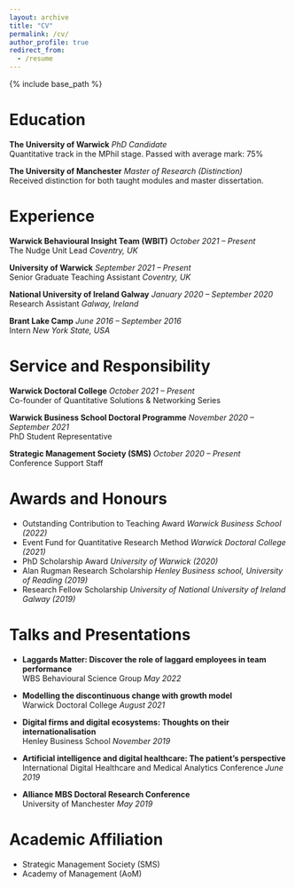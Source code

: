 ```yaml
---
layout: archive
title: "CV"
permalink: /cv/
author_profile: true
redirect_from:
  - /resume
---
```


{% include base_path %}

# Education

**The University of Warwick** *PhD Candidate*  
Quantitative track in the MPhil stage. Passed with average mark: 75%

**The University of Manchester** *Master of Research (Distinction)*  
Received distinction for both taught modules and master dissertation.

# Experience

**Warwick Behavioural Insight Team (WBIT)** *October 2021 – Present*  
The Nudge Unit Lead *Coventry, UK*

**University of Warwick** *September 2021 – Present*  
Senior Graduate Teaching Assistant *Coventry, UK*

**National University of Ireland Galway** *January 2020 – September 2020*  
Research Assistant *Galway, Ireland*

**Brant Lake Camp** *June 2016 – September 2016*  
Intern *New York State, USA*

# Service and Responsibility

**Warwick Doctoral College** *October 2021 – Present*  
Co-founder of Quantitative Solutions & Networking Series 

**Warwick Business School Doctoral Programme** *November 2020 – September 2021*  
PhD Student Representative

**Strategic Management Society (SMS)** *October 2020 – Present*  
Conference Support Staff

# Awards and Honours 
 
* Outstanding Contribution to Teaching Award *Warwick Business School (2022)*
* Event Fund for Quantitative Research Method *Warwick Doctoral College (2021)*
* PhD Scholarship Award *University of Warwick (2020)*
* Alan Rugman Research Scholarship *Henley Business school, University of Reading (2019)*
* Research Fellow Scholarship *University of National University of Ireland Galway (2019)*

# Talks and Presentations

* **Laggards Matter: Discover the role of laggard employees in team performance**  
WBS Behavioural Science Group *May 2022*

* **Modelling the discontinuous change with growth model**  
Warwick Doctoral College *August 2021*

* **Digital firms and digital ecosystems: Thoughts on their internationalisation**  
Henley Business School *November 2019*

* **Artificial intelligence and digital healthcare: The patient’s perspective**  
International Digital Healthcare and Medical Analytics Conference *June 2019*

* **Alliance MBS Doctoral Research Conference**  
University of Manchester *May 2019*


# Academic Affiliation 
* Strategic Management Society (SMS)
* Academy of Management (AoM) 


